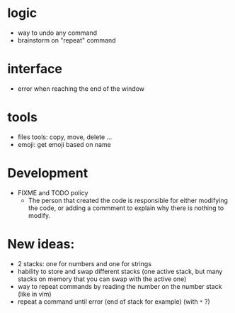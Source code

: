 # logic
 - way to undo any command
 - brainstorm on "repeat" command

# interface
 - error when reaching the end of the window

# tools
 - files tools: copy, move, delete ...
 - emoji: get emoji based on name

# Development
 - FIXME and TODO policy
     - The person that created the code is responsible for either modifying the code, or adding a commment to explain why there is nothing to modify.

# New ideas:
 - 2 stacks: one for numbers and one for strings
 - hability to store and swap different stacks (one active stack, but many stacks on memory that you can swap with the active one)
 - way to repeat commands by reading the number on the number stack (like in vim)
 - repeat a command until error (end of stack for example) (with `*` ?)



